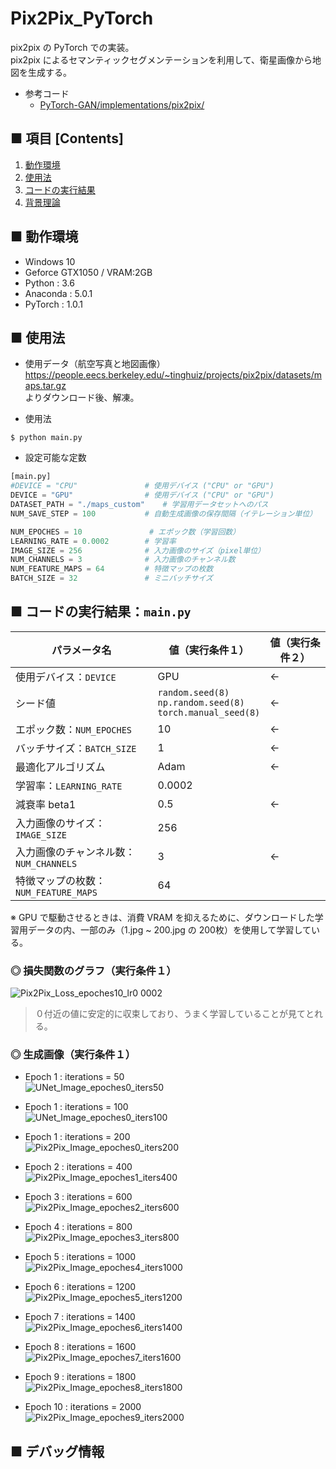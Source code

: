 # Pix2Pix_PyTorch
pix2pix の PyTorch での実装。<br>
pix2pix によるセマンティックセグメンテーションを利用して、衛星画像から地図を生成する。<br>

- 参考コード
    - [PyTorch-GAN/implementations/pix2pix/](https://github.com/eriklindernoren/PyTorch-GAN/tree/master/implementations/pix2pix)


## ■ 項目 [Contents]
1. [動作環境](#動作環境)
1. [使用法](#使用法)
1. [コードの実行結果](#コードの実行結果)
1. [背景理論](https://github.com/Yagami360/My_NoteBook/blob/master/%E6%83%85%E5%A0%B1%E5%B7%A5%E5%AD%A6/%E6%83%85%E5%A0%B1%E5%B7%A5%E5%AD%A6_%E6%A9%9F%E6%A2%B0%E5%AD%A6%E7%BF%92_%E7%94%9F%E6%88%90%E3%83%A2%E3%83%87%E3%83%AB.md#pix2pix)


## ■ 動作環境

- Windows 10
- Geforce GTX1050 / VRAM:2GB
- Python : 3.6
- Anaconda : 5.0.1
- PyTorch : 1.0.1

## ■ 使用法

- 使用データ（航空写真と地図画像）<br>
https://people.eecs.berkeley.edu/~tinghuiz/projects/pix2pix/datasets/maps.tar.gz<br>
よりダウンロード後、解凍。

- 使用法
```
$ python main.py
```

- 設定可能な定数

```python
[main.py]
#DEVICE = "CPU"               # 使用デバイス ("CPU" or "GPU")
DEVICE = "GPU"                # 使用デバイス ("CPU" or "GPU")
DATASET_PATH = "./maps_custom"    # 学習用データセットへのパス
NUM_SAVE_STEP = 100           # 自動生成画像の保存間隔（イテレーション単位）

NUM_EPOCHES = 10               # エポック数（学習回数）
LEARNING_RATE = 0.0002        # 学習率
IMAGE_SIZE = 256              # 入力画像のサイズ（pixel単位）
NUM_CHANNELS = 3              # 入力画像のチャンネル数
NUM_FEATURE_MAPS = 64         # 特徴マップの枚数
BATCH_SIZE = 32               # ミニバッチサイズ

```


<a id="コード説明＆実行結果"></a>

## ■ コードの実行結果：`main.py`

|パラメータ名|値（実行条件１）|値（実行条件２）|
|---|---|---|
|使用デバイス：`DEVICE`|GPU|←|←|
|シード値|`random.seed(8)`<br>`np.random.seed(8)`<br>`torch.manual_seed(8)`|←|
|エポック数：`NUM_EPOCHES`|10|←|
|バッチサイズ：`BATCH_SIZE`|1|←|
|最適化アルゴリズム|Adam|←|
|学習率：`LEARNING_RATE`|0.0002||
|減衰率 beta1|0.5|←|
|入力画像のサイズ：`IMAGE_SIZE`|256||
|入力画像のチャンネル数：`NUM_CHANNELS`|3|←|
|特徴マップの枚数：`NUM_FEATURE_MAPS`|64||

※ GPU で駆動させるときは、消費 VRAM を抑えるために、ダウンロードした学習用データの内、一部のみ（1.jpg ~ 200.jpg の 200枚）を使用して学習している。

### ◎ 損失関数のグラフ（実行条件１）
![Pix2Pix_Loss_epoches10_lr0 0002](https://user-images.githubusercontent.com/25688193/57012858-726f0d80-6c43-11e9-8fc0-23c76a5cdff8.png)<br>

> ０付近の値に安定的に収束しており、うまく学習していることが見てとれる。

### ◎ 生成画像（実行条件１）

- Epoch 1 : iterations = 50<br>
![UNet_Image_epoches0_iters50](https://user-images.githubusercontent.com/25688193/57012140-0a6af800-6c40-11e9-91d1-a5df91f16094.png)<br>

- Epoch 1 : iterations = 100<br>
![UNet_Image_epoches0_iters100](https://user-images.githubusercontent.com/25688193/57012141-0a6af800-6c40-11e9-9189-c58581d357b9.png)<br>

- Epoch 1 : iterations = 200<br>
![Pix2Pix_Image_epoches0_iters200](https://user-images.githubusercontent.com/25688193/57012686-b7467480-6c42-11e9-9fc4-a74f46de0644.png)

- Epoch 2 : iterations = 400<br>
![Pix2Pix_Image_epoches1_iters400](https://user-images.githubusercontent.com/25688193/57012687-b7467480-6c42-11e9-9add-58501730fde6.png)

- Epoch 3 : iterations = 600<br>
![Pix2Pix_Image_epoches2_iters600](https://user-images.githubusercontent.com/25688193/57012688-b7467480-6c42-11e9-9738-5690e664954b.png)

- Epoch 4 : iterations = 800<br>
![Pix2Pix_Image_epoches3_iters800](https://user-images.githubusercontent.com/25688193/57012690-b7df0b00-6c42-11e9-8f9e-5ebe8c8ea117.png)

- Epoch 5 : iterations = 1000<br>
![Pix2Pix_Image_epoches4_iters1000](https://user-images.githubusercontent.com/25688193/57012691-b7df0b00-6c42-11e9-943c-a21eb69c0c54.png)

- Epoch 6 : iterations = 1200<br>
![Pix2Pix_Image_epoches5_iters1200](https://user-images.githubusercontent.com/25688193/57012692-b7df0b00-6c42-11e9-8181-20b87a97b7d2.png)

- Epoch 7 : iterations = 1400<br>
![Pix2Pix_Image_epoches6_iters1400](https://user-images.githubusercontent.com/25688193/57012694-b7df0b00-6c42-11e9-9b48-8a78b1ad5923.png)

- Epoch 8 : iterations = 1600<br>
![Pix2Pix_Image_epoches7_iters1600](https://user-images.githubusercontent.com/25688193/57012695-b877a180-6c42-11e9-8d0c-36a23dcd0093.png)

- Epoch 9 : iterations = 1800<br>
![Pix2Pix_Image_epoches8_iters1800](https://user-images.githubusercontent.com/25688193/57012855-6f741d00-6c43-11e9-94d4-5294e80928ee.png)<br>

- Epoch 10 : iterations = 2000<br>
![Pix2Pix_Image_epoches9_iters2000](https://user-images.githubusercontent.com/25688193/57012854-6edb8680-6c43-11e9-9396-ce0d048fe424.png)<br>


## ■ デバッグ情報
